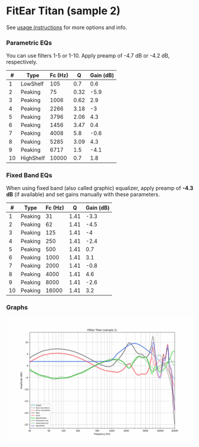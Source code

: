 # FitEar Titan (sample 2)
See [usage instructions](https://github.com/jaakkopasanen/AutoEq#usage) for more options and info.

### Parametric EQs
You can use filters 1-5 or 1-10. Apply preamp of -4.7 dB or -4.2 dB, respectively.

|   # | Type      |   Fc (Hz) |    Q |   Gain (dB) |
|-----|-----------|-----------|------|-------------|
|   1 | LowShelf  |       105 | 0.7  |         0.6 |
|   2 | Peaking   |        75 | 0.32 |        -5.9 |
|   3 | Peaking   |      1006 | 0.62 |         2.9 |
|   4 | Peaking   |      2266 | 3.18 |        -3   |
|   5 | Peaking   |      3796 | 2.06 |         4.3 |
|   6 | Peaking   |      1456 | 3.47 |         0.4 |
|   7 | Peaking   |      4008 | 5.8  |        -0.6 |
|   8 | Peaking   |      5285 | 3.09 |         4.3 |
|   9 | Peaking   |      6717 | 1.5  |        -4.1 |
|  10 | HighShelf |     10000 | 0.7  |         1.8 |

### Fixed Band EQs
When using fixed band (also called graphic) equalizer, apply preamp of **-4.3 dB** (if available) and set gains manually with these parameters.

|   # | Type    |   Fc (Hz) |    Q |   Gain (dB) |
|-----|---------|-----------|------|-------------|
|   1 | Peaking |        31 | 1.41 |        -3.3 |
|   2 | Peaking |        62 | 1.41 |        -4.5 |
|   3 | Peaking |       125 | 1.41 |        -4   |
|   4 | Peaking |       250 | 1.41 |        -2.4 |
|   5 | Peaking |       500 | 1.41 |         0.7 |
|   6 | Peaking |      1000 | 1.41 |         3.1 |
|   7 | Peaking |      2000 | 1.41 |        -0.8 |
|   8 | Peaking |      4000 | 1.41 |         4.6 |
|   9 | Peaking |      8000 | 1.41 |        -2.6 |
|  10 | Peaking |     16000 | 1.41 |         3.2 |

### Graphs
![](./FitEar%20Titan%20(sample%202).png)
